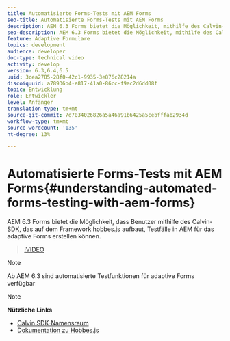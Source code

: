 ```yaml
---
title: Automatisierte Forms-Tests mit AEM Forms
seo-title: Automatisierte Forms-Tests mit AEM Forms
description: AEM 6.3 Forms bietet die Möglichkeit, mithilfe des Calvin-SDK, das auf dem Framework hobbes.js basiert, Testfälle in AEM für das adaptive Forms zu erstellen.
seo-description: AEM 6.3 Forms bietet die Möglichkeit, mithilfe des Calvin-SDK, das auf dem Framework hobbes.js basiert, Testfälle in AEM für das adaptive Forms zu erstellen.
feature: Adaptive Formulare
topics: development
audience: developer
doc-type: technical video
activity: develop
version: 6.3,6.4,6.5
uuid: 3cea2785-28f0-42c1-9935-3e876c28214a
discoiquuid: a78936b4-e817-41a0-86cc-f9ac2d6dd08f
topic: Entwicklung
role: Entwickler
level: Anfänger
translation-type: tm+mt
source-git-commit: 7d7034026826a5a46a91b6425a5cebfffab2934d
workflow-type: tm+mt
source-wordcount: '135'
ht-degree: 13%

---
```



# Automatisierte Forms-Tests mit AEM Forms{#understanding-automated-forms-testing-with-aem-forms}

AEM 6.3 Forms bietet die Möglichkeit, dass Benutzer mithilfe des Calvin-SDK, das auf dem Framework hobbes.js aufbaut, Testfälle in AEM für das adaptive Forms erstellen können.

>[!VIDEO](https://video.tv.adobe.com/v/19700/)

>[!NOTE]
>
>Ab AEM 6.3 sind automatisierte Testfunktionen für adaptive Forms verfügbar

>[!NOTE]
>
>**Nützliche Links**
>
>* [Calvin SDK-Namensraum](https://helpx.adobe.com/de/aem-forms/6-3/calvin-sdk-javascript-api/calvin.html)
>* [Dokumentation zu Hobbes.js](https://docs.adobe.com/docs/de/aem/6-3/develop/ref/test-api/index.html)

